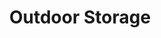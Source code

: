 ---
title: "Outdoor Storage"
url: /aurora/outdoor-storage-east-colfax-avenue/
shop: storage rental
---